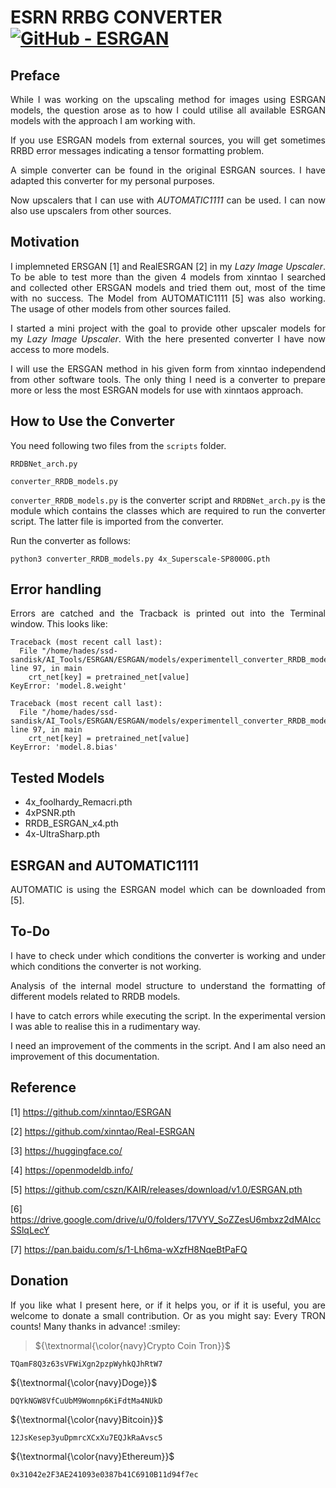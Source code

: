 # ESRN RRBG CONVERTER [![GitHub - ESRGAN](https://img.shields.io/badge/GitHub-ESRGAN-2ea44f)](https://github.com/xinntao/ESRGAN)

## Preface

<p align="justify">While I was working on the upscaling method for
images using ESRGAN models, the question arose as to how I could
utilise all available ESRGAN models with the approach I am working
with.</p>

<p align="justify">If you use ESRGAN models from external sources,
you will get sometimes RRBD error messages indicating a tensor
formatting problem.</p>

<p align="justify">A simple converter can be found in the original 
ESRGAN sources. I have adapted this converter for my personal 
purposes.</p>

<p align="justify">Now upscalers that I can use with <i>AUTOMATIC1111</i>
can be used. I can now also use upscalers from other sources.</p>

## Motivation

<p align="justify">I implemneted ERSGAN [1] and RealESRGAN [2] in my
<i>Lazy Image Upscaler</i>. To be able to test more than the given 4 
models from xinntao I searched and collected other ERSGAN models and
tried them out, most of the time with no success. The Model from 
AUTOMATIC1111 [5] was also working. The usage of other models from other 
sources failed.</p>

<p align="justify">I started a mini project with the goal to provide
other upscaler models for my <i>Lazy Image Upscaler</i>. With the here
presented converter I have now access to more models.</p>

<p align="justify">I will use the ERSGAN method in his given form from
xinntao independend from other software tools. The only thing I need is
a converter to prepare more or less the most ESRGAN models for use
with xinntaos approach.</p>

## How to Use the Converter

<p align="justify">You need following two files from the <code>scripts</code>
folder.</p>

```
RRDBNet_arch.py
```

```
converter_RRDB_models.py
```

<p align="justify"><code>converter_RRDB_models.py</code> is the
converter script and <code>RRDBNet_arch.py</code> is the module
which contains the classes which are required to run the converter
script. The latter file is imported from the converter.</p>

<p align="justify">Run the converter as follows:</p>

```
python3 converter_RRDB_models.py 4x_Superscale-SP8000G.pth
```

## Error handling

<p align="justify">Errors are catched and the Tracback is printed out into the Terminal window. This looks like:
</p>

```
Traceback (most recent call last):
  File "/home/hades/ssd-sandisk/AI_Tools/ESRGAN/ESRGAN/models/experimentell_converter_RRDB_models.py", line 97, in main
    crt_net[key] = pretrained_net[value]
KeyError: 'model.8.weight'

Traceback (most recent call last):
  File "/home/hades/ssd-sandisk/AI_Tools/ESRGAN/ESRGAN/models/experimentell_converter_RRDB_models.py", line 97, in main
    crt_net[key] = pretrained_net[value]
KeyError: 'model.8.bias'

```

## Tested Models
 
+ 4x_foolhardy_Remacri.pth
+ 4xPSNR.pth
+ RRDB_ESRGAN_x4.pth
+ 4x-UltraSharp.pth

## ESRGAN and AUTOMATIC1111

<p align="justify">AUTOMATIC is using the ESRGAN model which can be downloaded from [5].</p>

## To-Do

<p align="justify">I have to check under which conditions the converter
is working and under which conditions the converter is not working.</p>

<p align="justify">Analysis of the internal model structure to understand
the formatting of different models related to RRDB models.</p>
 
<p align="justify">I have to catch errors while executing the script.
In the experimental version I was able to realise this in a rudimentary
way.</p>
 
<p align="justify">I need an improvement of the comments in the script.
And I am also need an improvement of this documentation.</p>

## Reference

[1] https://github.com/xinntao/ESRGAN

[2] https://github.com/xinntao/Real-ESRGAN

[3] https://huggingface.co/

[4] https://openmodeldb.info/

[5] https://github.com/cszn/KAIR/releases/download/v1.0/ESRGAN.pth

[6] https://drive.google.com/drive/u/0/folders/17VYV_SoZZesU6mbxz2dMAIccSSlqLecY

[7] https://pan.baidu.com/s/1-Lh6ma-wXzfH8NqeBtPaFQ

## Donation

<p align="justify">If you like what I present here, or if it helps you,
or if it is useful, you are welcome to donate a small contribution. Or
as you might say: Every TRON counts! Many thanks in advance! :smiley:
</p>

> <p align="left">${\textnormal{\color{navy}Crypto Coin Tron}}$</p>

```
TQamF8Q3z63sVFWiXgn2pzpWyhkQJhRtW7
```
<p align="left">${\textnormal{\color{navy}Doge}}$</p>

```
DQYkNGW8VfCuUbM9Womnp6KiFdtMa4NUkD
```
<p align="left">${\textnormal{\color{navy}Bitcoin}}$</p>

```
12JsKesep3yuDpmrcXCxXu7EQJkRaAvsc5
```
<p align="left">${\textnormal{\color{navy}Ethereum}}$</p>

```
0x31042e2F3AE241093e0387b41C6910B11d94f7ec
```

